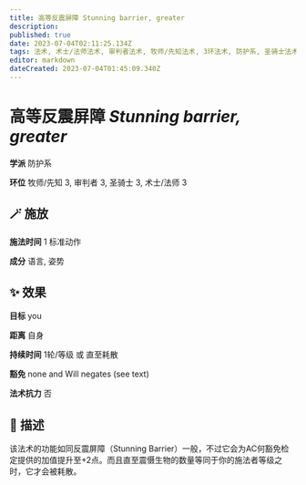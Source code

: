 ```yaml
---
title: 高等反震屏障 Stunning barrier, greater
description: 
published: true
date: 2023-07-04T02:11:25.134Z
tags: 法术, 术士/法师法术, 审判者法术, 牧师/先知法术, 3环法术, 防护系, 圣骑士法术
editor: markdown
dateCreated: 2023-07-04T01:45:09.340Z
---
```


# **高等反震屏障** *Stunning barrier, greater*

**学派** 防护系 

**环位** 牧师/先知 3, 审判者 3, 圣骑士 3, 术士/法师 3

## 🪄 施放

**施法时间** 1 标准动作

**成分** 语言, 姿势

## ✨ 效果 

**目标** you 

**距离** 自身  

**持续时间** 1轮/等级 或 直至耗散 

**豁免** none and Will negates (see text)

**法术抗力** 否

## 📖 描述

该法术的功能如同反震屏障（Stunning Barrier）一般，不过它会为AC何豁免检定提供的加值提升至+2点。而且直至震慑生物的数量等同于你的施法者等级之时，它才会被耗散。
    